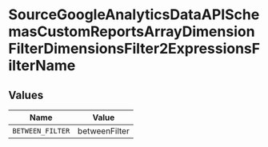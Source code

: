 # SourceGoogleAnalyticsDataAPISchemasCustomReportsArrayDimensionFilterDimensionsFilter2ExpressionsFilterName


## Values

| Name             | Value            |
| ---------------- | ---------------- |
| `BETWEEN_FILTER` | betweenFilter    |